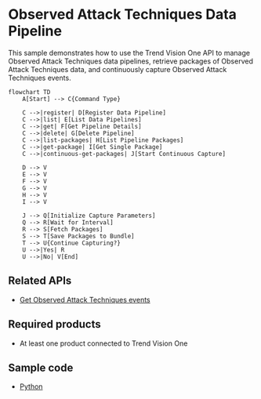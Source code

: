 # Observed Attack Techniques Data Pipeline
This sample demonstrates how to use the Trend Vision One API to manage Observed Attack Techniques data pipelines, retrieve packages of Observed Attack Techniques data, and continuously capture Observed Attack Techniques events.
```mermaid
flowchart TD
    A[Start] --> C{Command Type}
    
    C -->|register| D[Register Data Pipeline]
    C -->|list| E[List Data Pipelines]
    C -->|get| F[Get Pipeline Details]
    C -->|delete| G[Delete Pipeline]
    C -->|list-packages| H[List Pipeline Packages]
    C -->|get-package| I[Get Single Package]
    C -->|continuous-get-packages| J[Start Continuous Capture]
    
    D --> V
    E --> V
    F --> V
    G --> V
    H --> V
    I --> V
    
    J --> Q[Initialize Capture Parameters]
    Q --> R[Wait for Interval]
    R --> S[Fetch Packages]
    S --> T[Save Packages to Bundle]
    T --> U{Continue Capturing?}
    U -->|Yes| R
    U -->|No| V[End]
```

## Related APIs
- [Get Observed Attack Techniques events](https://automation.trendmicro.com/xdr/api-v3#tag/Observed-Attack-Techniques/paths/~1v3.0~1oat~1detections/get)

## Required products
- At least one product connected to Trend Vision One

## Sample code
- [Python](python/)
